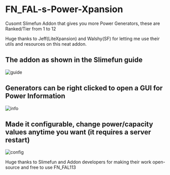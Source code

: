# FN_FAL-s-Power-Xpansion
Cusomt Slimefun Addon that gives you more Power Generators, these are Ranked/Tier from 1 to 12

Huge thanks to Jeff(LiteXpansion) and Walshy(SF) for letting me use their utils and resources on this neat addon.

## The addon as shown in the Slimefun guide
![guide](https://user-images.githubusercontent.com/88238718/136643498-641633e9-eca5-4f02-9d9e-e636316d3d4c.png)

## Generators can be right clicked to open a GUI for Power Information
![info](https://user-images.githubusercontent.com/88238718/136643523-e58fb998-5c56-4509-a2a2-e907ac4750a1.png)

## Made it configurable, change power/capacity values anytime you want (it requires a server restart)
![config](https://user-images.githubusercontent.com/88238718/136643542-b4078498-e308-46ad-8895-69084cd75045.png)

Huge thanks to Slimefun and Addon developers for making their work open-source and free to use
FN_FAL113 
